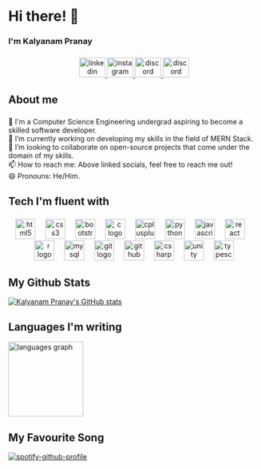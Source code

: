 <h1 align="left">Hi there! 👋</h1>

###

<h3 align="left">I'm Kalyanam Pranay</h3>

###

<div align="center">
  <a href="https://www.linkedin.com/in/pranay-kalyanam-22bb9b176/" target="_blank">
    <img src="https://raw.githubusercontent.com/maurodesouza/profile-readme-generator/master/src/assets/icons/social/linkedin/default.svg" width="52" height="40" alt="linkedin logo"  />
  </a>
  <a href="https://instagram.com/kalyanam_pranay_07?igshid=OGQ5ZDc2ODk2ZA==" target="_blank">
    <img src="https://raw.githubusercontent.com/maurodesouza/profile-readme-generator/master/src/assets/icons/social/instagram/default.svg" width="52" height="40" alt="instagram logo"  />
  </a>
  <a href="https://discord.gg/NB74x5kc" target="_blank">
    <img src="https://raw.githubusercontent.com/maurodesouza/profile-readme-generator/master/src/assets/icons/social/discord/default.svg" width="52" height="40" alt="discord logo"  />
    <a href="https://www.facebook.com/kalyanam.pranay" target="_blank">
    <img src="https://raw.githubusercontent.com/maurodesouza/profile-readme-generator/master/src/assets/icons/social/facebook/default.svg" width="52" height="40" alt="discord logo"  />
  </a>
</div>

###

<h2 align="left">About me</h2>

###

<p align="left">🏦 I'm a Computer Science Engineering undergrad aspiring to become a skilled software developer.<br>🔭 I’m currently working on developing my skills in the field of MERN Stack.<br>👯 I’m looking to collaborate on open-source projects that come under the domain of my skills.<br>📫 How to reach me: Above linked socials, feel free to reach me out!<br>😄 Pronouns: He/Him.</p>

###

<h2 align="left">Tech I'm fluent with</h2>

###

<div align="center">
  <img src="https://cdn.jsdelivr.net/gh/devicons/devicon/icons/html5/html5-original.svg" height="40" alt="html5 logo"  />
  <img width="12" />
  <img src="https://cdn.jsdelivr.net/gh/devicons/devicon/icons/css3/css3-original.svg" height="40" alt="css3 logo"  />
  <img width="12" />
  <img src="https://cdn.jsdelivr.net/gh/devicons/devicon/icons/bootstrap/bootstrap-original.svg" height="40" alt="bootstrap logo"  />
  <img width="12" />
  <img src="https://cdn.jsdelivr.net/gh/devicons/devicon/icons/c/c-original.svg" height="40" alt="c logo"  />
  <img width="12" />
  <img src="https://cdn.jsdelivr.net/gh/devicons/devicon/icons/cplusplus/cplusplus-original.svg" height="40" alt="cplusplus logo"  />
  <img width="12" />
  <img src="https://cdn.jsdelivr.net/gh/devicons/devicon/icons/python/python-original.svg" height="40" alt="python logo"  />
  <img width="12" />
  <img src="https://cdn.jsdelivr.net/gh/devicons/devicon/icons/javascript/javascript-original.svg" height="40" alt="javascript logo"  />
  <img width="12" />
<!--   <img src="https://cdn.jsdelivr.net/gh/devicons/devicon/icons/jquery/jquery-original.svg" height="40" alt="jquery logo"  />
  <img width="12" /> -->
<!--   <img src="https://cdn.jsdelivr.net/gh/devicons/devicon/icons/nodejs/nodejs-original.svg" height="40" alt="nodejs logo"  />
  <img width="12" /> -->
  <img src="https://cdn.jsdelivr.net/gh/devicons/devicon/icons/react/react-original.svg" height="40" alt="react logo"  />
  <img width="12" />
<!--   <img src="https://cdn.jsdelivr.net/gh/devicons/devicon/icons/express/express-original.svg" height="40" alt="express logo"  />
  <img width="12" /> -->
  <img src="https://cdn.jsdelivr.net/gh/devicons/devicon/icons/r/r-original.svg" height="40" alt="r logo"  />
  <img width="12" />
  <img src="https://cdn.jsdelivr.net/gh/devicons/devicon/icons/mysql/mysql-original.svg" height="40" alt="mysql logo"  />
  <img width="12" />
<!--   <img src="https://cdn.jsdelivr.net/gh/devicons/devicon/icons/mongodb/mongodb-original.svg" height="40" alt="mongodb logo"  />
  <img width="12" /> -->
  <img src="https://cdn.jsdelivr.net/gh/devicons/devicon/icons/git/git-original.svg" height="40" alt="git logo"  />
  <img width="12" />
  <img src="https://cdn.jsdelivr.net/gh/devicons/devicon/icons/github/github-original-wordmark.svg" height="40" alt="github logo"  />
  <img width="12" />
  <img src="https://cdn.jsdelivr.net/gh/devicons/devicon/icons/csharp/csharp-original.svg" height="40" alt="csharp logo"  />
  <img width="12" />
  <img src="https://cdn.jsdelivr.net/gh/devicons/devicon/icons/unity/unity-original-wordmark.svg" height="40" alt="unity logo"  />
  <img width="12" />
<!--   <img src="https://cdn.jsdelivr.net/gh/devicons/devicon/icons/materialui/materialui-original.svg" height="40" alt="material-ui logo"  />
  <img width="12" /> -->
<!--   <img src="https://cdn.jsdelivr.net/gh/devicons/devicon/icons/redux/redux-original.svg" height="40" alt="redux logo" />
  <img width="12" /> -->
  <img src="https://cdn.jsdelivr.net/gh/devicons/devicon/icons/typescript/typescript-original.svg" height="40" alt="typescript logo" />
            
</div>


<h2 align="left">My Github Stats </h2>


[![Kalyanam Pranay's GitHub stats](https://github-readme-stats.vercel.app/api?username=PranayKalyanam&hide=stars&count_private=true&show_icons=true&theme=transparent)](https://github.com/PranayKalyanam/github-readme-stats)

### 
<h2 align="left" >Languages I'm writing </h2>

  <img src="https://github-readme-stats.vercel.app/api/top-langs?username=PranayKalyanam&locale=en&hide_title=false&layout=compact&card_width=320&langs_count=6&theme=default&hide_border=false&order=2" height="150" alt="languages graph"  />



###
<h2 align="left" >My Favourite Song </h2>

[![spotify-github-profile](https://spotify-github-profile.vercel.app/api/view?uid=315dcom5bsocesplfwdclhgtzn3i&cover_image=true&theme=default&show_offline=false&background_color=545454&interchange=false&bar_color=464946)](https://github.com/kittinan/spotify-github-profile)


###
